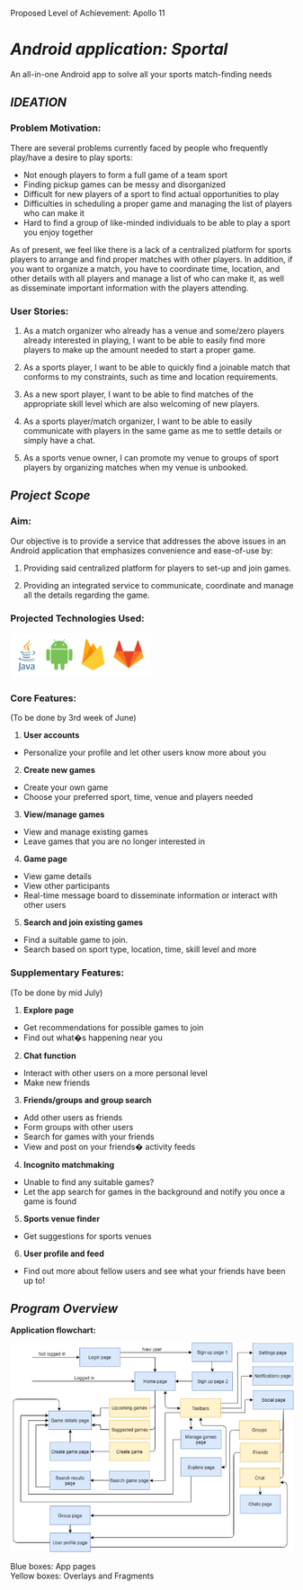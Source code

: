 Proposed Level of Achievement: Apollo 11


# **_<span style="input-decoration:underline;">Android application: Sportal</span>_**

An all-in-one Android app to solve all your sports match-finding needs


## **_<span style="input-decoration:underline;">IDEATION</span>_**


### **Problem Motivation**:

	

There are several problems currently faced by people who frequently play/have a desire to play sports:



*   Not enough players to form a full game of a team sport
*   Finding pickup games can be messy and disorganized
*   Difficult for new players of a sport to find actual opportunities to play
*   Difficulties in scheduling a proper game and managing the list of players who can make it 
*   Hard to find a group of like-minded individuals to be able to play a sport you enjoy together

As of present, we feel like there is a lack of a centralized platform for sports players to arrange and find proper matches with other players. In addition,  if you want to organize a match, you have to coordinate time, location, and other details with all players and manage a list of who can make it, as well as disseminate important information with the players attending. 


### **User Stories:**



1. As a match organizer who already has a venue and some/zero players already interested in playing, I want to be able to easily find more players to make up the amount needed to start a proper game.



2. As a sports player, I want to be able to quickly find a joinable match that conforms to my constraints, such as time and location requirements.


3. As a new sport player, I want to be able to find matches of the appropriate skill level which are also welcoming of new players.


4. As a sports player/match organizer, I want to be able to easily communicate with players in the same game as me to settle details or simply have a chat.


5. As a sports venue owner, I can promote my venue to groups of sport players by organizing matches when my venue is unbooked.

## **_<span style="input-decoration:underline;">Project Scope</span>_**


### **Aim**:

Our objective is to provide a service that addresses the above issues in an Android application that emphasizes convenience and ease-of-use by:



1. Providing said centralized platform for players to set-up and join games.


2. Providing an integrated service to communicate, coordinate and manage all the details regarding the game.

### **Projected Technologies Used:**

![technologies-used](images/technologies-small.png)


### **Core Features:**

(To be done by 3rd week of June)



1. **User accounts**
*   Personalize your profile and let other users know more about you
2. **Create new games**
*   Create your own game
*   Choose your preferred sport, time, venue and players needed
3. **View/manage games**
*   View and manage existing games
*   Leave games that you are no longer interested in
4. **Game page**
*   View game details
*   View other participants
*   Real-time message board to disseminate information or interact with other users
5. **Search and join existing games**
*   Find a suitable game to join.
*   Search based on sport type, location, time, skill level and more


### **Supplementary Features:**

(To be done by mid July)



1. **Explore page**
*   Get recommendations for possible games to join
*   Find out what�s happening near you
2. **Chat function**
*   Interact with other users on a more personal level
*   Make new friends
3. **Friends/groups and group search**
*   Add other users as friends
*   Form groups with other users
*   Search for games with your friends
*   View and post on your friends� activity feeds
4. **Incognito matchmaking**
*   Unable to find any suitable games?
*   Let the app search for games in the background and notify you once a game is found
5. **Sports venue finder**
*   Get suggestions for sports venues
6. **User profile and feed**
*   Find out more about fellow users and see what your friends have been up to!


## **_<span style="input-decoration:underline;">Program Overview</span>_**

**Application flowchart:**

![application flowchart](images/sportal-flow.png)

Blue boxes: App pages <br>
Yellow boxes: Overlays and Fragments

